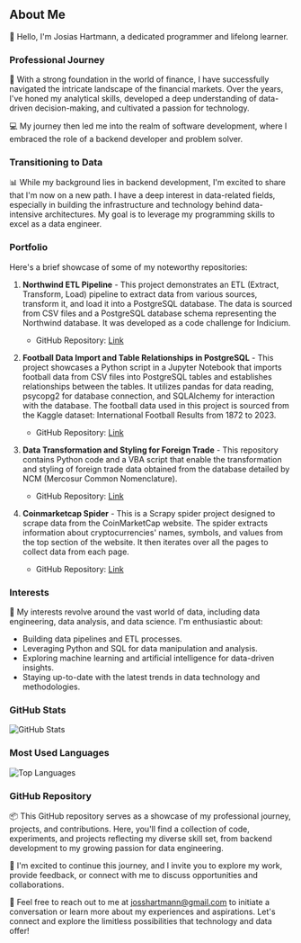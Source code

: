 ## About Me

👋 Hello, I'm Josias Hartmann, a dedicated programmer and lifelong learner.

### Professional Journey

💼 With a strong foundation in the world of finance, I have successfully navigated the intricate landscape of the financial markets. Over the years, I've honed my analytical skills, developed a deep understanding of data-driven decision-making, and cultivated a passion for technology.

💻 My journey then led me into the realm of software development, where I embraced the role of a backend developer and problem solver.

### Transitioning to Data

📊 While my background lies in backend development, I'm excited to share that I'm now on a new path. I have a deep interest in data-related fields, especially in building the infrastructure and technology behind data-intensive architectures. My goal is to leverage my programming skills to excel as a data engineer.

### Portfolio

Here's a brief showcase of some of my noteworthy repositories:

1. **Northwind ETL Pipeline** - This project demonstrates an ETL (Extract, Transform, Load) pipeline to extract data from various sources, transform it, and load it into a PostgreSQL database. The data is sourced from CSV files and a PostgreSQL database schema representing the Northwind database. It was developed as a code challenge for Indicium.
   - GitHub Repository: [Link](https://github.com/josshartmann/de-northwind-indicium)

2. **Football Data Import and Table Relationships in PostgreSQL** - This project showcases a Python script in a Jupyter Notebook that imports football data from CSV files into PostgreSQL tables and establishes relationships between the tables. It utilizes pandas for data reading, psycopg2 for database connection, and SQLAlchemy for interaction with the database. The football data used in this project is sourced from the Kaggle dataset: International Football Results from 1872 to 2023.
   - GitHub Repository: [Link](https://github.com/josshartmann/de-football-data)

3. **Data Transformation and Styling for Foreign Trade** - This repository contains Python code and a VBA script that enable the transformation and styling of foreign trade data obtained from the database detailed by NCM (Mercosur Common Nomenclature).
   - GitHub Repository: [Link](https://github.com/josshartmann/de-comex)

4. **Coinmarketcap Spider** - This is a Scrapy spider project designed to scrape data from the CoinMarketCap website. The spider extracts information about cryptocurrencies' names, symbols, and values from the top section of the website. It then iterates over all the pages to collect data from each page.
   - GitHub Repository: [Link](https://github.com/josshartmann/de-crypto)

### Interests

🌟 My interests revolve around the vast world of data, including data engineering, data analysis, and data science. I'm enthusiastic about:

- Building data pipelines and ETL processes.
- Leveraging Python and SQL for data manipulation and analysis.
- Exploring machine learning and artificial intelligence for data-driven insights.
- Staying up-to-date with the latest trends in data technology and methodologies.

### GitHub Stats

![GitHub Stats](https://github-readme-stats.vercel.app/api?username=josshartmann&show_icons=true)

### Most Used Languages

![Top Languages](https://github-readme-stats.vercel.app/api/top-langs/?username=josshartmann&layout=compact)


### GitHub Repository

📦 This GitHub repository serves as a showcase of my professional journey, projects, and contributions. Here, you'll find a collection of code, experiments, and projects reflecting my diverse skill set, from backend development to my growing passion for data engineering.

🚀 I'm excited to continue this journey, and I invite you to explore my work, provide feedback, or connect with me to discuss opportunities and collaborations.

📧 Feel free to reach out to me at josshartmann@gmail.com to initiate a conversation or learn more about my experiences and aspirations. Let's connect and explore the limitless possibilities that technology and data offer!
